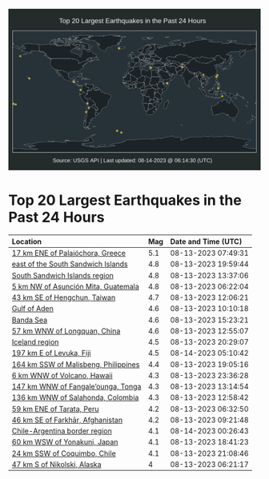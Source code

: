 ![Map](./map.png)

# Top 20 Largest Earthquakes in the Past 24 Hours

| Location | Mag | Date and Time (UTC) |
|:---|:---|:---|
| [17 km ENE of Palaióchora, Greece](https://earthquake.usgs.gov/earthquakes/eventpage/us6000kznp) | 5.1 | 08-13-2023 07:49:31 |
| [east of the South Sandwich Islands](https://earthquake.usgs.gov/earthquakes/eventpage/us6000kzr5) | 4.8 | 08-13-2023 19:59:44 |
| [South Sandwich Islands region](https://earthquake.usgs.gov/earthquakes/eventpage/us6000kzpw) | 4.8 | 08-13-2023 13:37:06 |
| [5 km NW of Asunción Mita, Guatemala](https://earthquake.usgs.gov/earthquakes/eventpage/us6000kzng) | 4.8 | 08-13-2023 06:22:04 |
| [43 km SE of Hengchun, Taiwan](https://earthquake.usgs.gov/earthquakes/eventpage/us6000kzpj) | 4.7 | 08-13-2023 12:06:21 |
| [Gulf of Aden](https://earthquake.usgs.gov/earthquakes/eventpage/us6000kzp2) | 4.6 | 08-13-2023 10:10:18 |
| [Banda Sea](https://earthquake.usgs.gov/earthquakes/eventpage/us6000kzq6) | 4.6 | 08-13-2023 15:23:21 |
| [57 km WNW of Longquan, China](https://earthquake.usgs.gov/earthquakes/eventpage/us6000kzpn) | 4.6 | 08-13-2023 12:55:07 |
| [Iceland region](https://earthquake.usgs.gov/earthquakes/eventpage/us6000kzr9) | 4.5 | 08-13-2023 20:29:07 |
| [197 km E of Levuka, Fiji](https://earthquake.usgs.gov/earthquakes/eventpage/us6000kzsu) | 4.5 | 08-14-2023 05:10:42 |
| [164 km SSW of Malisbeng, Philippines](https://earthquake.usgs.gov/earthquakes/eventpage/us6000kzqw) | 4.4 | 08-13-2023 19:05:16 |
| [6 km WNW of Volcano, Hawaii](https://earthquake.usgs.gov/earthquakes/eventpage/hv73524062) | 4.3 | 08-13-2023 23:36:28 |
| [147 km WNW of Fangale’ounga, Tonga](https://earthquake.usgs.gov/earthquakes/eventpage/us6000kzpt) | 4.3 | 08-13-2023 13:14:54 |
| [136 km WNW of Salahonda, Colombia](https://earthquake.usgs.gov/earthquakes/eventpage/us6000kzpp) | 4.3 | 08-13-2023 12:58:42 |
| [59 km ENE of Tarata, Peru](https://earthquake.usgs.gov/earthquakes/eventpage/us6000kznj) | 4.2 | 08-13-2023 06:32:50 |
| [46 km SE of Farkhār, Afghanistan](https://earthquake.usgs.gov/earthquakes/eventpage/us6000kzny) | 4.2 | 08-13-2023 09:21:48 |
| [Chile-Argentina border region](https://earthquake.usgs.gov/earthquakes/eventpage/us6000kzs7) | 4.1 | 08-14-2023 00:26:43 |
| [60 km WSW of Yonakuni, Japan](https://earthquake.usgs.gov/earthquakes/eventpage/us6000kzqv) | 4.1 | 08-13-2023 18:41:23 |
| [24 km SSW of Coquimbo, Chile](https://earthquake.usgs.gov/earthquakes/eventpage/us6000kzre) | 4.1 | 08-13-2023 21:08:46 |
| [47 km S of Nikolski, Alaska](https://earthquake.usgs.gov/earthquakes/eventpage/us6000kznf) | 4 | 08-13-2023 06:21:17 |

